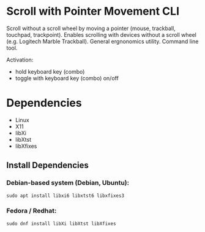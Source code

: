 # Scroll with Pointer Movement CLI

Scroll without a scroll wheel by moving a pointer (mouse, trackball, touchpad, trackpoint). Enables scrolling with devices without a scroll wheel (e.g. Logitech Marble Trackball). General ergnonomics utility. Command line tool.

Activation:
- hold keyboard key (combo)
- toggle with keyboard key (combo) on/off

# Dependencies
- Linux
- X11
- libXi
- libXtst
- libXfixes

## Install Dependencies

### Debian-based system (Debian, Ubuntu):
`sudo apt install libxi6 libxtst6 libxfixes3`

### Fedora / Redhat:
`sudo dnf install libXi libXtst libXfixes`
